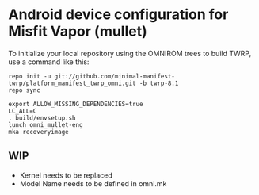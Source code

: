# Android device configuration for Misfit Vapor (mullet)

To initialize your local repository using the OMNIROM trees to build TWRP, use a command like this:

```
repo init -u git://github.com/minimal-manifest-twrp/platform_manifest_twrp_omni.git -b twrp-8.1
repo sync

export ALLOW_MISSING_DEPENDENCIES=true
LC_ALL=C
. build/envsetup.sh
lunch omni_mullet-eng
mka recoveryimage
```


## WIP

- Kernel needs to be replaced
- Model Name needs to be defined in omni.mk
